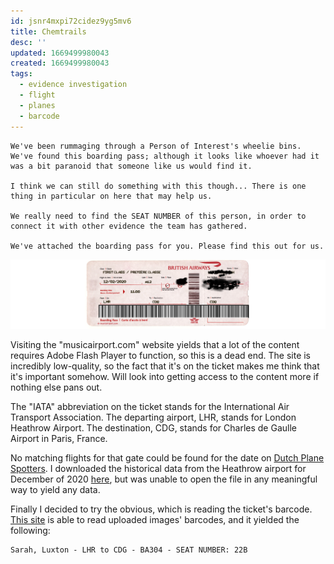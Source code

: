 ```yaml
---
id: jsnr4mxpi72cidez9yg5mv6
title: Chemtrails
desc: ''
updated: 1669499980043
created: 1669499980043
tags:
  - evidence investigation
  - flight
  - planes
  - barcode
---
```


```
We've been rummaging through a Person of Interest's wheelie bins. We've found this boarding pass; although it looks like whoever had it was a bit paranoid that someone like us would find it.

I think we can still do something with this though... There is one thing in particular on here that may help us.

We really need to find the SEAT NUMBER of this person, in order to connect it with other evidence the team has gathered.

We've attached the boarding pass for you. Please find this out for us.
```

![Boarding Pass](./assets/pictures/boardingpass.png)

Visiting the "musicairport.com" website yields that a lot of the content requires Adobe Flash Player to function, so this is a dead end. The site is incredibly low-quality, so the fact that it's on the ticket makes me think that it's important somehow. Will look into getting access to the content more if nothing else pans out.

The "IATA" abbreviation on the ticket stands for the International Air Transport Association. The departing airport, LHR, stands for London Heathrow Airport. The destination, CDG, stands for Charles de Gaulle Airport in Paris, France.

No matching flights for that gate could be found for the date on [Dutch Plane Spotters](https://schiphol.dutchplanespotters.nl/?date=2020-02-12&group=hourarr&excludeLocals=true). I downloaded the historical data from the Heathrow airport for December of 2020 [here](http://www.lhr-lgw.co.uk/heathrow-archives-2020.html), but was unable to open the file in any meaningful way to yield any data.

Finally I decided to try the obvious, which is reading the ticket's barcode. [This site](https://online-barcode-reader.inliteresearch.com/) is able to read uploaded images' barcodes, and it yielded the following:

```
Sarah, Luxton - LHR to CDG - BA304 - SEAT NUMBER: 22B
```

